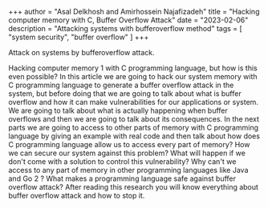 +++
author = "Asal Delkhosh and Amirhossein Najafizadeh"
title = "Hacking computer memory with C, Buffer Overflow Attack"
date = "2023-02-06"
description = "Attacking systems with bufferoverflow method"
tags = [
    "system security",
    "buffer overflow"
]
+++

Attack on systems by bufferoverflow attack.
<!--more-->

Hacking computer memory 1 with C programming language, but how is this even possible? In this article we are going to hack our system memory with C programming language to generate a buffer overflow attack in the system, but before doing that we are going to talk about what is buffer overflow and how it can make vulnerabilities for our applications or system. We are going to talk about what is actually happening when buffer overflows and then we are going to talk about its consequences. In the next parts we are going to access to other parts of memory with C programming language by giving an example with real code and then talk about how does C programming language allow us to access every part of memory? How we can secure our system against this problem? What will happen if we don't come with a solution to control this vulnerability? Why can't we access to any part of memory in other programming languages like Java and Go 2 ? What makes a programming language safe against buffer overflow attack? After reading this research you will know everything about buffer overflow attack and how to stop it.
